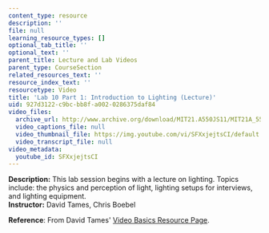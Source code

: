 ```yaml
---
content_type: resource
description: ''
file: null
learning_resource_types: []
optional_tab_title: ''
optional_text: ''
parent_title: Lecture and Lab Videos
parent_type: CourseSection
related_resources_text: ''
resource_index_text: ''
resourcetype: Video
title: 'Lab 10 Part 1: Introduction to Lighting (Lecture)'
uid: 927d3122-c9bc-bb8f-a002-0286375daf84
video_files:
  archive_url: http://www.archive.org/download/MIT21.A550JS11/MIT21A_550JS11_lab10_1_300k.mp4
  video_captions_file: null
  video_thumbnail_file: https://img.youtube.com/vi/SFXxjejtsCI/default.jpg
  video_transcript_file: null
video_metadata:
  youtube_id: SFXxjejtsCI
---
```


**Description:** This lab session begins with a lecture on lighting. Topics include: the physics and perception of light, lighting setups for interviews, and lighting equipment.  
**Instructor:** David Tames, Chris Boebel

**Reference**: From David Tames' [Video Basics Resource Page](http://kino-eye.com/reference/vba/).